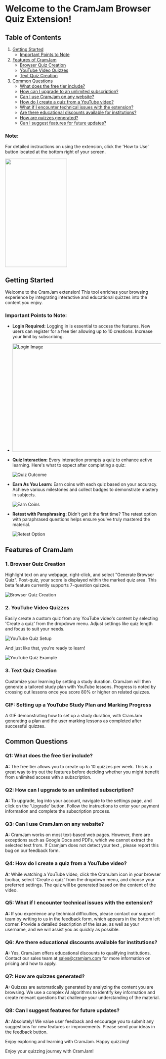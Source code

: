 # Welcome to the CramJam Browser Quiz Extension!

## Table of Contents
1. [Getting Started](#getting-started)
    - [Important Points to Note](#important-points-to-note)
2. [Features of CramJam](#features-of-cramjam)
    - [Browser Quiz Creation](#browser-quiz-creation)
    - [YouTube Video Quizzes](#youtube-video-quizzes)
    - [Text Quiz Creation](#text-quiz-creation)
3. [Common Questions](#common-questions)
    - [What does the free tier include?](#q1-what-does-the-free-tier-include)
    - [How can I upgrade to an unlimited subscription?](#q2-how-can-i-upgrade-to-an-unlimited-subscription)
    - [Can I use CramJam on any website?](#q3-can-i-use-cramjam-on-any-website)
    - [How do I create a quiz from a YouTube video?](#q4-how-do-i-create-a-quiz-from-a-youtube-video)
    - [What if I encounter technical issues with the extension?](#q5-what-if-i-encounter-technical-issues-with-the-extension)
    - [Are there educational discounts available for institutions?](#q6-are-there-educational-discounts-available-for-institutions)
    - [How are quizzes generated?](#q7-how-are-quizzes-generated)
    - [Can I suggest features for future updates?](#q8-can-i-suggest-features-for-future-updates)


### Note:
For detailed instructions on using the extension, click the 'How to Use' button located at the bottom right of your screen.

<img src="https://github.com/WiseCactus/cramjam-extension/assets/76268134/79be44d1-9d00-4349-aed2-c664cd4d4372" width="200" height="350">

## Getting Started
Welcome to the CramJam extension! This tool enriches your browsing experience by integrating interactive and educational quizzes into the content you enjoy.

### Important Points to Note:
- **Login Required:** Logging in is essential to access the features. New users can register for a free tier allowing up to 10 creations. Increase your limit by subscribing.

- <img src="https://github.com/WiseCactus/cramjam-extension/assets/76268134/b3b23555-8a8b-416b-8b46-3c585a3ccee3" width="600" height="350" alt="Login Image">


- **Quiz Interaction:** Every interaction prompts a quiz to enhance active learning. Here's what to expect after completing a quiz:

  ![Quiz Outcome](https://github.com/WiseCactus/cramjam-extension/assets/76268134/7a3c7493-1e34-498e-97fa-205d914a517a)

- **Earn As You Learn:** Earn coins with each quiz based on your accuracy. Achieve various milestones and collect badges to demonstrate mastery in subjects.

  ![Earn Coins](https://github.com/WiseCactus/cramjam-extension/assets/76268134/b4f066da-2e7d-41e2-86a3-bd676ca70e88)

- **Retest with Paraphrasing:** Didn't get it the first time? The retest option with paraphrased questions helps ensure you've truly mastered the material.

  ![Retest Option](https://github.com/WiseCactus/cramjam-extension/assets/76268134/b45dfa06-cf89-44e6-9592-52fe7201ab38)

## Features of CramJam

### 1. Browser Quiz Creation
Highlight text on any webpage, right-click, and select "Generate Browser Quiz". Post-quiz, your score is displayed within the marked quiz area. This beta feature currently supports 7-question quizzes.

![Browser Quiz Creation](https://github.com/WiseCactus/cramjam-extension/assets/76268134/a57daea3-af30-4530-a920-645238bc52a4)

### 2. YouTube Video Quizzes
Easily create a custom quiz from any YouTube video's content by selecting 'Create a quiz' from the dropdown menu. Adjust settings like quiz length and focus to suit your needs.

![YouTube Quiz Setup](https://github.com/WiseCactus/cramjam-extension/assets/76268134/1eb5dd42-b395-41aa-9120-864384fcc692)

And just like that, you're ready to learn!

![YouTube Quiz Example](https://github.com/WiseCactus/cramjam-extension/assets/76268134/c97d0b51-fc2a-441a-b7f0-9d9adaa55c54)

### 3. Text Quiz Creation
Customize your learning by setting a study duration. CramJam will then generate a tailored study plan with YouTube lessons. Progress is noted by crossing out lessons once you score 80% or higher on related quizzes.

### GIF: Setting up a YouTube Study Plan and Marking Progress
A GIF demonstrating how to set up a study duration, with CramJam generating a plan and the user marking lessons as completed after successful quizzes.

## Common Questions

### Q1: What does the free tier include?
**A:** The free tier allows you to create up to 10 quizzes per week. This is a great way to try out the features before deciding whether you might benefit from unlimited access with a subscription.

### Q2: How can I upgrade to an unlimited subscription?
**A:** To upgrade, log into your account, navigate to the settings page, and click on the 'Upgrade' button. Follow the instructions to enter your payment information and complete the subscription process.

### Q3: Can I use CramJam on any website?
**A:** CramJam works on most text-based web pages. However, there are exceptions such as Google Docs and PDFs, which we cannot extract the selected text from. If Cramjam does not detect your text , please report this bug on our feedback form.

### Q4: How do I create a quiz from a YouTube video?
**A:** While watching a YouTube video, click the CramJam icon in your browser toolbar, select 'Create a quiz' from the dropdown menu, and choose your preferred settings. The quiz will be generated based on the content of the video.

### Q5: What if I encounter technical issues with the extension?
**A:** If you experience any technical difficulties, please contact our support team by writing to us in the feedback form, which appears in the bottom left corner. Provide a detailed description of the issue, as well as your username, and we will assist you as quickly as possible.

### Q6: Are there educational discounts available for institutions?
**A:** Yes, CramJam offers educational discounts to qualifying institutions. Contact our sales team at sales@cramjam.com for more information on pricing and how to apply.

### Q7: How are quizzes generated?
**A:** Quizzes are automatically generated by analyzing the content you are browsing. We use a complex AI algorithms to identify key information and create relevant questions that challenge your understanding of the material.

### Q8: Can I suggest features for future updates?
**A:** Absolutely! We value user feedback and encourage you to submit any suggestions for new features or improvements. Please send your ideas in the feedback button.

Enjoy exploring and learning with CramJam. Happy quizzing!

Enjoy your quizzing journey with CramJam!
